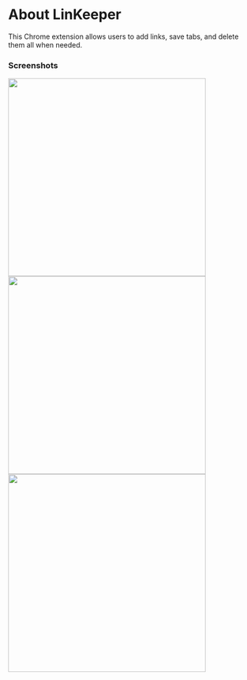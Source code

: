 # About LinKeeper
This Chrome extension allows users to add links, save tabs, and delete them all when needed.
### Screenshots
<img src="https://github.com/linda-boughattas/linkKeeper/assets/168272328/f28d6f6e-e05d-4832-9a5d-bd4065fca7c0" width="400">
<img src="https://github.com/linda-boughattas/linkKeeper/assets/168272328/ef2c1444-9748-48ae-9985-a2d10ca4e55a" width="400">
<img src="https://github.com/linda-boughattas/linkKeeper/assets/168272328/5acc8ef2-41d2-455e-a6bd-d97656bc03f9" width="400">

